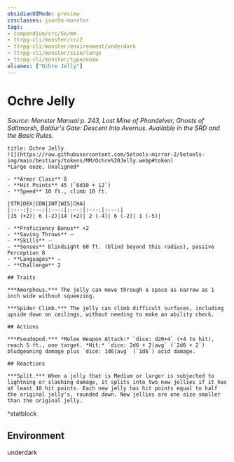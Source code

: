 ```yaml
---
obsidianUIMode: preview
cssclasses: json5e-monster
tags:
- compendium/src/5e/mm
- ttrpg-cli/monster/cr/2
- ttrpg-cli/monster/environment/underdark
- ttrpg-cli/monster/size/large
- ttrpg-cli/monster/type/ooze
aliases: ["Ochre Jelly"]
---
```

# Ochre Jelly
*Source: Monster Manual p. 243, Lost Mine of Phandelver, Ghosts of Saltmarsh, Baldur's Gate: Descent Into Avernus. Available in the SRD and the Basic Rules.*  

```ad-statblock
title: Ochre Jelly
![](https://raw.githubusercontent.com/5etools-mirror-2/5etools-img/main/bestiary/tokens/MM/Ochre%20Jelly.webp#token)
*Large ooze, Unaligned*

- **Armor Class** 8 
- **Hit Points** 45 (`6d10 + 12`)
- **Speed** 10 ft., climb 10 ft.

|STR|DEX|CON|INT|WIS|CHA|
|:---:|:---:|:---:|:---:|:---:|:---:|
|15 (+2)| 6 (-2)|14 (+2)| 2 (-4)| 6 (-2)| 1 (-5)|

- **Proficiency Bonus** +2
- **Saving Throws** ⏤
- **Skills** ⏤
- **Senses** blindsight 60 ft. (blind beyond this radius), passive Perception 8
- **Languages** —
- **Challenge** 2

## Traits

***Amorphous.*** The jelly can move through a space as narrow as 1 inch wide without squeezing.

***Spider Climb.*** The jelly can climb difficult surfaces, including upside down on ceilings, without needing to make an ability check.

## Actions

***Pseudopod.*** *Melee Weapon Attack:* `dice: d20+4` (+4 to hit), reach 5 ft., one target. *Hit:* `dice: 2d6 + 2|avg` (`2d6 + 2`) bludgeoning damage plus `dice: 1d6|avg` (`1d6`) acid damage.

## Reactions

***Split.*** When a jelly that is Medium or larger is subjected to lightning or slashing damage, it splits into two new jellies if it has at least 10 hit points. Each new jelly has hit points equal to half the original jelly's, rounded down. New jellies are one size smaller than the original jelly.
```
^statblock

## Environment

underdark